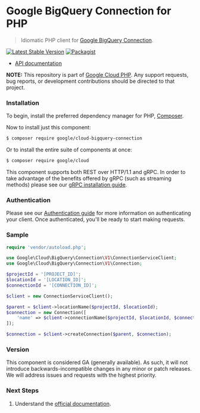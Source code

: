 # Google BigQuery Connection for PHP

> Idiomatic PHP client for [Google BigQuery Connection](https://cloud.google.com/bigquery/).

[![Latest Stable Version](https://poser.pugx.org/google/cloud-bigquery-connection/v/stable)](https://packagist.org/packages/google/cloud-bigquery-connection) [![Packagist](https://img.shields.io/packagist/dm/google/cloud-bigquery-connection.svg)](https://packagist.org/packages/google/cloud-bigquery-connection)

* [API documentation](https://cloud.google.com/php/docs/reference/cloud-bigquery-connection/latest)

**NOTE:** This repository is part of [Google Cloud PHP](https://github.com/googleapis/google-cloud-php). Any
support requests, bug reports, or development contributions should be directed to
that project.

### Installation

To begin, install the preferred dependency manager for PHP, [Composer](https://getcomposer.org/).

Now to install just this component:

```sh
$ composer require google/cloud-bigquery-connection
```

Or to install the entire suite of components at once:

```sh
$ composer require google/cloud
```

This component supports both REST over HTTP/1.1 and gRPC. In order to take advantage of the benefits offered by gRPC (such as streaming methods)
please see our [gRPC installation guide](https://cloud.google.com/php/grpc).

### Authentication

Please see our [Authentication guide](https://github.com/googleapis/google-cloud-php/blob/main/AUTHENTICATION.md) for more information
on authenticating your client. Once authenticated, you'll be ready to start making requests.

### Sample

```php
require 'vendor/autoload.php';

use Google\Cloud\BigQuery\Connection\V1\ConnectionServiceClient;
use Google\Cloud\BigQuery\Connection\V1\Connection;

$projectId = '[PROJECT_ID]';
$locationId = '[LOCATION_ID]';
$connectionId = '[CONNECTION_ID]';

$client = new ConnectionServiceClient();

$parent = $client->locationName($projectId, $locationId);
$connection = new Connection([
    'name' => $client->connectionName($projectId, $locationId, $connectionId),
]);

$connection = $client->createConnection($parent, $connection);
```

### Version

This component is considered GA (generally available). As such, it will not introduce backwards-incompatible changes in
any minor or patch releases. We will address issues and requests with the highest priority.

### Next Steps

1. Understand the [official documentation](https://cloud.google.com/bigquery/docs).
